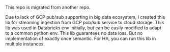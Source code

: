 This repo is migrated from another repo.

Due to lack of GCP pub/sub supporting in big data ecosystem, I created this lib for streaming ingestion from GCP pub/sub service to cloud storage. This lib was used in Databricks env initially, but can be easily modified to adapt to a common python env.
This lib guarantees no data loss. But no implementation of exactly once semantic.
For HA, you can run this lib in multiple instances.
